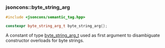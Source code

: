 ### jsoncons::byte_string_arg

```cpp
#include <jsoncons/semantic_tag.hpp>

constexpr byte_string_arg_t byte_string_arg{};
```

A constant of type [byte_string_arg_t](byte_string_arg_t.md) used as first argument to disambiguate constructor overloads for byte strings.

